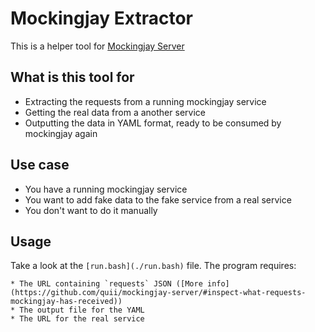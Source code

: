 # Mockingjay Extractor

This is a helper tool for [Mockingjay Server](https://github.com/quii/mockingjay-server/)

## What is this tool for

  * Extracting the requests from a running mockingjay service
  * Getting the real data from a another service
  * Outputting the data in YAML format, ready to be consumed by mockingjay again

## Use case

  * You have a running mockingjay service
  * You want to add fake data to the fake service from a real service
  * You don't want to do it manually
  
## Usage

Take a look at the `[run.bash](./run.bash)` file. The program requires:

    * The URL containing `requests` JSON ([More info](https://github.com/quii/mockingjay-server/#inspect-what-requests-mockingjay-has-received))
    * The output file for the YAML
    * The URL for the real service
